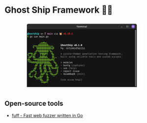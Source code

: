 # Ghost Ship Framework 🏴‍☠️

<p align="center">
    <img src="./docs/demo.png" width="400">
</p>


## Open-source tools

- [fuff - Fast web fuzzer written in Go ](https://github.com/ffuf/ffuf)